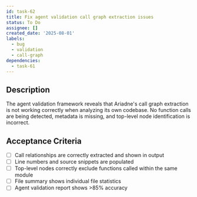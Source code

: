 ```yaml
---
id: task-62
title: Fix agent validation call graph extraction issues
status: To Do
assignee: []
created_date: '2025-08-01'
labels:
  - bug
  - validation
  - call-graph
dependencies:
  - task-61
---
```


## Description

The agent validation framework reveals that Ariadne's call graph extraction is not working correctly when analyzing its own codebase. No function calls are being detected, metadata is missing, and top-level node identification is incorrect.

## Acceptance Criteria

- [ ] Call relationships are correctly extracted and shown in output
- [ ] Line numbers and source snippets are populated
- [ ] Top-level nodes correctly exclude functions called within the same module
- [ ] File summary shows individual file statistics
- [ ] Agent validation report shows >85% accuracy
